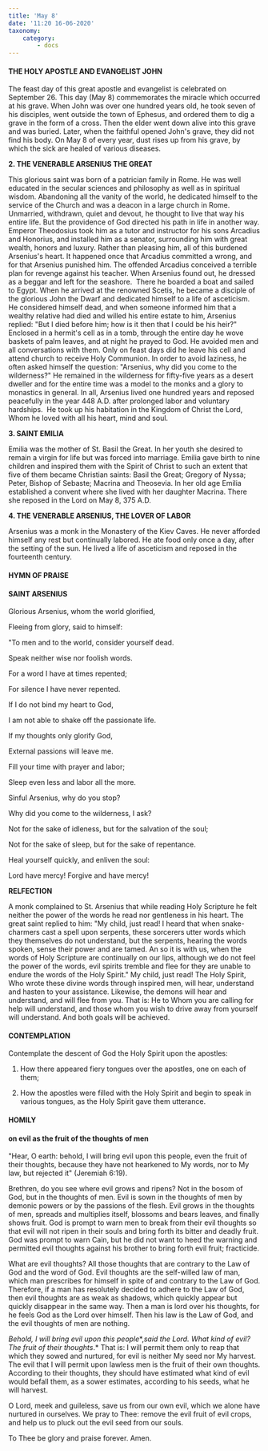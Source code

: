 ```yaml
---
title: 'May 8'
date: '11:20 16-06-2020'
taxonomy:
    category:
        - docs
---
```


#### THE HOLY APOSTLE AND EVANGELIST JOHN

The feast day of this great apostle and evangelist is celebrated on September 26. This day (May 8) commemorates the miracle which occurred at his grave. When John was over one hundred years old, he took seven of his disciples, went outside the town of Ephesus, and ordered them to dig a grave in the form of a cross. Then the elder went down alive into this grave and was buried. Later, when the faithful opened John's grave, they did not find his body. On May 8 of every year, dust rises up from his grave, by which the sick are healed of various diseases.

 **2. THE VENERABLE ARSENIUS THE GREAT**

This glorious saint was born of a patrician family in Rome. He was well educated in the secular sciences and philosophy as well as in spiritual wisdom. Abandoning all the vanity of the world, he dedicated himself to the service of the Church and was a deacon in a large church in Rome. Unmarried, withdrawn, quiet and devout, he thought to live that way his entire life. But the providence of God directed his path in life in another way. Emperor Theodosius took him as a tutor and instructor for his sons Arcadius and Honorius, and installed him as a senator, surrounding him with great wealth, honors and luxury. Rather than pleasing him, all of this burdened Arsenius's heart. It happened once that Arcadius committed a wrong, and for that Arsenius punished him. The offended Arcadius conceived a terrible plan for revenge against his teacher. When Arsenius found out, he dressed as a beggar and left for the seashore.  There he boarded a boat and sailed to Egypt. When he arrived at the renowned Scetis, he became a disciple of the glorious John the Dwarf and dedicated himself to a life of asceticism. He considered himself dead, and when someone informed him that a wealthy relative had died and willed his entire estate to him, Arsenius replied: "But I died before him; how is it then that I could be his heir?" Enclosed in a hermit's cell as in a tomb, through the entire day he wove baskets of palm leaves, and at night he prayed to God. He avoided men and all conversations with them. Only on feast days did he leave his cell and attend church to receive Holy Communion. In order to avoid laziness, he often asked himself the question: "Arsenius, why did you come to the wilderness?" He remained in the wilderness for fifty-five years as a desert dweller and for the entire time was a model to the monks and a glory to monastics in general. In all, Arsenius lived one hundred years and reposed peacefully in the year 448 A.D. after prolonged labor and voluntary hardships.  He took up his habitation in the Kingdom of Christ the Lord, Whom he loved with all his heart, mind and soul.

 **3. SAINT EMILIA**

Emilia was the mother of St. Basil the Great. In her youth she desired to remain a virgin for life but was forced into marriage. Emilia gave birth to nine children and inspired them with the Spirit of Christ to such an extent that five of them became Christian saints: Basil the Great; Gregory of Nyssa; Peter, Bishop of Sebaste; Macrina and Theosevia. In her old age Emilia established a convent where she lived with her daughter Macrina. There she reposed in the Lord on May 8, 375 A.D.

 **4. THE VENERABLE ARSENIUS, THE LOVER OF LABOR**

Arsenius was a monk in the Monastery of the Kiev Caves. He never afforded himself any rest but continually labored. He ate food only once a day, after the setting of the sun. He lived a life of asceticism and reposed in the fourteenth century.



#### HYMN OF PRAISE

#### SAINT ARSENIUS

Glorious Arsenius, whom the world glorified,

Fleeing from glory, said to himself:

"To men and to the world, consider yourself dead.

Speak neither wise nor foolish words.

For a word I have at times repented;

For silence I have never repented.

If I do not bind my heart to God,

I am not able to shake off the passionate life.

If my thoughts only glorify God,

External passions will leave me.

Fill your time with prayer and labor;

Sleep even less and labor all the more.

Sinful Arsenius, why do you stop?

Why did you come to the wilderness, I ask?

Not for the sake of idleness, but for the salvation of the soul;

Not for the sake of sleep, but for the sake of repentance.

Heal yourself quickly, and enliven the soul:

Lord have mercy! Forgive and have mercy!


 **RELFECTION**

A monk complained to St. Arsenius that while reading Holy Scripture he felt neither the power of the words he read nor gentleness in his heart. The great saint replied to him: "My child, just read! I heard that when snake-charmers cast a spell upon serpents, these sorcerers utter words which they themselves do not understand, but the serpents, hearing the words spoken, sense their power and are tamed. An so it is with us, when the words of Holy Scripture are continually on our lips, although we do not feel the power of the words, evil spirits tremble and flee for they are unable to endure the words of the Holy Spirit." My child, just read! The Holy Spirit, Who wrote these divine words through inspired men, will hear, understand and hasten to your assistance. Likewise, the demons will hear and understand, and will flee from you. That is: He to Whom you are calling for help will understand, and those whom you wish to drive away from yourself will understand. And both goals will be achieved.

#### CONTEMPLATION

Contemplate the descent of God the Holy Spirit upon the apostles:

1.  How there appeared fiery tongues over the apostles, one on each of them;

1.  How the apostles were filled with the Holy Spirit and begin to speak in various tongues, as the Holy Spirit gave them utterance.



#### HOMILY

#### on evil as the fruit of the thoughts of men

"Hear, O earth: behold, I will bring evil upon this people, even the fruit of their thoughts, because they have not hearkened to My words, nor to My law, but rejected it" (Jeremiah 6:19).

Brethren, do you see where evil grows and ripens? Not in the bosom of God, but in the thoughts of men. Evil is sown in the thoughts of men by demonic powers or by the passions of the flesh. Evil grows in the thoughts of men, spreads and multiplies itself, blossoms and bears leaves, and finally shows fruit. God is prompt to warn men to break from their evil thoughts so that evil will not ripen in their souls and bring forth its bitter and deadly fruit. God was prompt to warn Cain, but he did not want to heed the warning and permitted evil thoughts against his brother to bring forth evil fruit; fracticide.

What are evil thoughts? All those thoughts that are contrary to the Law of God and the word of God. Evil thoughts are the self-willed law of man, which man prescribes for himself in spite of and contrary to the Law of God. Therefore, if a man has resolutely decided to adhere to the Law of God, then evil thoughts are as weak as shadows, which quickly appear but quickly disappear in the same way. Then a man is lord over his thoughts, for he feels God as the Lord over himself. Then his law is the Law of God, and the evil thoughts of men are nothing.

*Behold, I will bring evil upon this people**,*said the Lord. What kind of evil? *The fruit of their thoughts**.* That is: I will permit them only to reap that which they sowed and nurtured, for evil is neither My seed nor My harvest. The evil that I will permit upon lawless men is the fruit of their own thoughts. According to their thoughts, they should have estimated what kind of evil would befall them, as a sower estimates, according to his seeds, what he will harvest.

O Lord, meek and guileless, save us from our own evil, which we alone have nurtured in ourselves. We pray to Thee: remove the evil fruit of evil crops, and help us to pluck out the evil seed from our souls.

To Thee be glory and praise forever. Amen.

 
